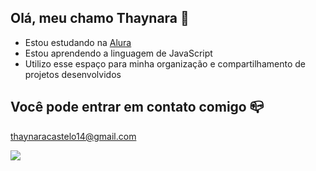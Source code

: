 ## Olá, meu chamo Thaynara 🦋

- Estou estudando na [Alura](https://alura.com.br)
- Estou aprendendo a linguagem de JavaScript
- Utilizo esse espaço para minha organização e compartilhamento de projetos desenvolvidos

## Você pode entrar em contato comigo 📪

thaynaracastelo14@gmail.com

![](https://media1.tenor.com/m/KzQJQfTS6XUAAAAC/winnie-the-pooh-kiss.gif)
